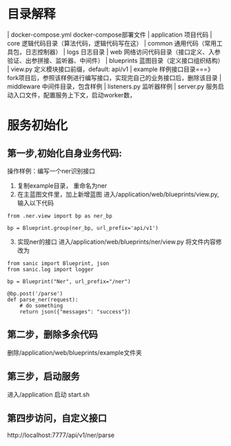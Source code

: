 # 目录解释
| docker-compose.yml    docker-compose部署文件
| application           项目代码
    | core              逻辑代码目录（算法代码，逻辑代码写在这）
        | common        通用代码（常用工具包，日志控制器）
    | logs              日志目录
    | web               网络访问代码目录（接口定义、入参验证、出参拼接、监听器、中间件）
        | blueprints    蓝图目录（定义接口组织结构）
            | view.py   定义模块接口前缀，default: api/v1
            | example   样例接口目录===》 fork项目后，参照该样例进行编写接口，实现完自己的业务接口后，删除该目录
        | middleware    中间件目录，包含样例
        | listeners.py  监听器样例
        | server.py     服务启动入口文件，配置服务上下文，启动worker数，


# 服务初始化
## 第一步,初始化自身业务代码:
操作样例：编写一个ner识别接口

1. 复制example目录， 重命名为ner
2. 在主蓝图文件里，加上新增蓝图
进入/application/web/blueprints/view.py, 输入以下代码
```
from .ner.view import bp as ner_bp

bp = Blueprint.group(ner_bp, url_prefix='api/v1')

```
3. 实现ner的接口
进入/application/web/blueprints/ner/view.py
将文件内容修改为
```
from sanic import Blueprint, json
from sanic.log import logger

bp = Blueprint("Ner", url_prefix="/ner")

@bp.post('/parse')
def parse_ner(request):
    # do something
    return json({"messages": "success"})
```
## 第二步，删除多余代码
删除/application/web/blueprints/example文件夹

## 第三步，启动服务
进入/application
启动 start.sh

## 第四步访问，自定义接口
http://localhost:7777/api/v1/ner/parse